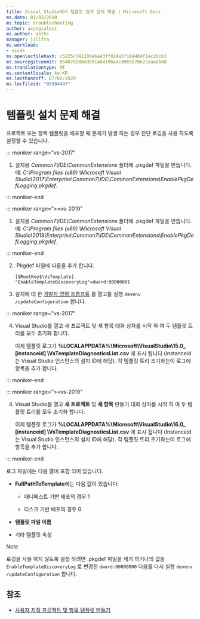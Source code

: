 ```yaml
---
title: Visual Studio에서 템플릿 검색 문제 해결 | Microsoft Docs
ms.date: 01/02/2018
ms.topic: troubleshooting
author: acangialosi
ms.author: anthc
manager: jillfra
ms.workload:
- vssdk
ms.openlocfilehash: c5225c741206e6a43ff024a5f184404f1ac2bc63
ms.sourcegitcommit: 05487d286ed891a04196aacd965870e2ceaadb68
ms.translationtype: MT
ms.contentlocale: ko-KR
ms.lasthandoff: 07/02/2020
ms.locfileid: "85904497"
---
```

# <a name="troubleshooting-template-installation"></a>템플릿 설치 문제 해결

프로젝트 또는 항목 템플릿을 배포할 때 문제가 발생 하는 경우 진단 로깅을 사용 하도록 설정할 수 있습니다.

::: moniker range="vs-2017"

1. 설치용 *Common7\IDE\CommonExtensions* 폴더에 .pkgdef 파일을 만듭니다. 예: *C:\Program files (x86) \Microsoft Visual Studio\2017\Enterprise\Common7\IDE\CommonExtensions\EnablePkgDefLogging.pkgdef*.

::: moniker-end

::: moniker range=">=vs-2019"

1. 설치용 *Common7\IDE\CommonExtensions* 폴더에 .pkgdef 파일을 만듭니다. 예: *C:\Program files (x86) \Microsoft Visual Studio\2019\Enterprise\Common7\IDE\CommonExtensions\EnablePkgDefLogging.pkgdef*.

::: moniker-end

2. .Pkgdef 파일에 다음을 추가 합니다.

    ```
    [$RootKey$\VsTemplate]
    "EnableTemplateDiscoveryLog"=dword:00000001
    ```

3. 설치에 대 한 [개발자 명령 프롬프트](/dotnet/framework/tools/developer-command-prompt-for-vs) 를 열고를 실행 `devenv /updateConfiguration` 합니다.

::: moniker range="vs-2017"

4. Visual Studio를 열고 새 프로젝트 및 새 항목 대화 상자를 시작 하 여 두 템플릿 트리를 모두 초기화 합니다.

   이제 템플릿 로그가 **%LOCALAPPDATA%\Microsoft\VisualStudio\15.0_ [instanceid] \VsTemplateDiagnosticsList.csv** 에 표시 됩니다 (Instanceid는 Visual Studio 인스턴스의 설치 ID에 해당). 각 템플릿 트리 초기화는이 로그에 항목을 추가 합니다.

::: moniker-end

::: moniker range=">=vs-2019"

4. Visual Studio를 열고 **새 프로젝트** 및 **새 항목** 만들기 대화 상자를 시작 하 여 두 템플릿 트리를 모두 초기화 합니다.

   이제 템플릿 로그가 **%LOCALAPPDATA%\Microsoft\VisualStudio\16.0_ [instanceid] \VsTemplateDiagnosticsList.csv** 에 표시 됩니다 (Instanceid는 Visual Studio 인스턴스의 설치 ID에 해당). 각 템플릿 트리 초기화는이 로그에 항목을 추가 합니다.

::: moniker-end

로그 파일에는 다음 열이 포함 되어 있습니다.

- **FullPathToTemplate**에는 다음 값이 있습니다.

  - 매니페스트 기반 배포의 경우 1

  - 디스크 기반 배포의 경우 0

- **템플릿 파일 이름**

- 기타 템플릿 속성

> [!NOTE]
> 로깅을 사용 하지 않도록 설정 하려면 .pkgdef 파일을 제거 하거나의 값을 `EnableTemplateDiscoveryLog` 로 변경한 `dword:00000000` 다음를 다시 실행 `devenv /updateConfiguration` 합니다.

## <a name="see-also"></a>참조

- [사용자 지정 프로젝트 및 항목 템플릿 만들기](creating-custom-project-and-item-templates.md)
